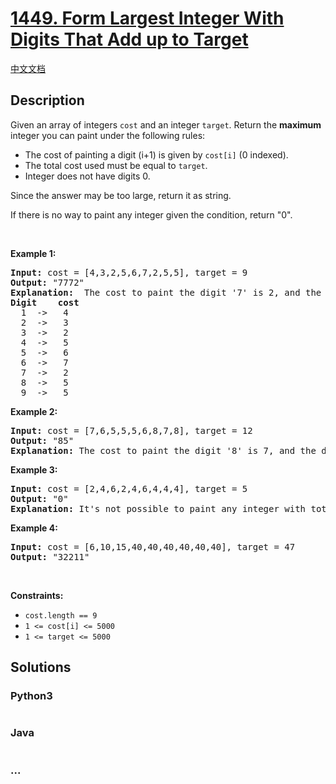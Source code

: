 # [1449. Form Largest Integer With Digits That Add up to Target](https://leetcode.com/problems/form-largest-integer-with-digits-that-add-up-to-target)

[中文文档](/solution/1400-1499/1449.Form%20Largest%20Integer%20With%20Digits%20That%20Add%20up%20to%20Target/README.md)

## Description

<p>Given an array of integers <code>cost</code> and an integer <code>target</code>. Return the <strong>maximum</strong> integer you can paint&nbsp;under the following rules:</p>

<ul>
	<li>The cost of painting a&nbsp;digit (i+1) is given by&nbsp;<code>cost[i]</code>&nbsp;(0 indexed).</li>
	<li>The total cost used must&nbsp;be equal to <code>target</code>.</li>
	<li>Integer does not have digits 0.</li>
</ul>

<p>Since the answer may be too large, return it as string.</p>

<p>If there is no way to paint any integer given the condition, return &quot;0&quot;.</p>

<p>&nbsp;</p>
<p><strong>Example 1:</strong></p>

<pre>
<strong>Input:</strong> cost = [4,3,2,5,6,7,2,5,5], target = 9
<strong>Output:</strong> &quot;7772&quot;
<strong>Explanation: </strong> The cost to paint the digit &#39;7&#39; is 2, and the digit &#39;2&#39; is 3. Then cost(&quot;7772&quot;) = 2*3+ 3*1 = 9. You could also paint &quot;977&quot;, but &quot;7772&quot; is the largest number.
<strong>Digit    cost</strong>
  1  -&gt;   4
  2  -&gt;   3
  3  -&gt;   2
  4  -&gt;   5
  5  -&gt;   6
  6  -&gt;   7
  7  -&gt;   2
  8  -&gt;   5
  9  -&gt;   5
</pre>

<p><strong>Example 2:</strong></p>

<pre>
<strong>Input:</strong> cost = [7,6,5,5,5,6,8,7,8], target = 12
<strong>Output:</strong> &quot;85&quot;
<strong>Explanation:</strong> The cost to paint the digit &#39;8&#39; is 7, and the digit &#39;5&#39; is 5. Then cost(&quot;85&quot;) = 7 + 5 = 12.
</pre>

<p><strong>Example 3:</strong></p>

<pre>
<strong>Input:</strong> cost = [2,4,6,2,4,6,4,4,4], target = 5
<strong>Output:</strong> &quot;0&quot;
<strong>Explanation:</strong> It&#39;s not possible to paint any integer with total cost equal to target.
</pre>

<p><strong>Example 4:</strong></p>

<pre>
<strong>Input:</strong> cost = [6,10,15,40,40,40,40,40,40], target = 47
<strong>Output:</strong> &quot;32211&quot;
</pre>

<p>&nbsp;</p>
<p><strong>Constraints:</strong></p>

<ul>
	<li><code>cost.length == 9</code></li>
	<li><code>1 &lt;= cost[i] &lt;= 5000</code></li>
	<li><code>1 &lt;= target &lt;= 5000</code></li>
</ul>

## Solutions

<!-- tabs:start -->

### **Python3**

```python

```

### **Java**

```java

```

### **...**

```

```

<!-- tabs:end -->
